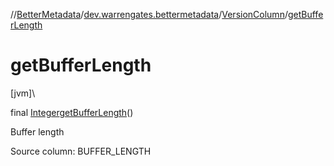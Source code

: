 //[BetterMetadata](../../../index.md)/[dev.warrengates.bettermetadata](../index.md)/[VersionColumn](index.md)/[getBufferLength](get-buffer-length.md)

# getBufferLength

[jvm]\

final [Integer](https://docs.oracle.com/javase/8/docs/api/java/lang/Integer.html)[getBufferLength](get-buffer-length.md)()

Buffer length

Source column: BUFFER_LENGTH
